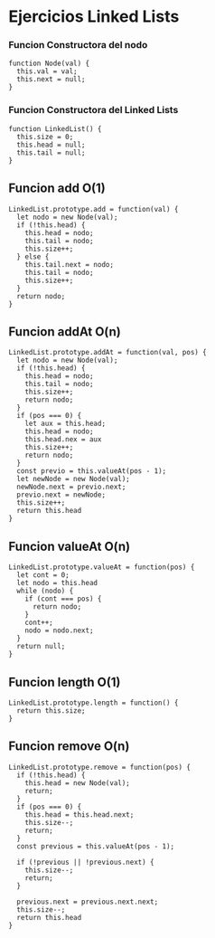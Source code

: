 # Ejercicios Linked Lists


### Funcion Constructora del nodo
```
function Node(val) {
  this.val = val;
  this.next = null;
}
```
### Funcion Constructora del Linked Lists
```
function LinkedList() {
  this.size = 0;
  this.head = null;
  this.tail = null;
}
```

## Funcion add O(1)
```
LinkedList.prototype.add = function(val) {
  let nodo = new Node(val);
  if (!this.head) {
    this.head = nodo;
    this.tail = nodo;
    this.size++;
  } else {
    this.tail.next = nodo;
    this.tail = nodo;
    this.size++;
  }
  return nodo;
}
```

## Funcion addAt O(n)

```
LinkedList.prototype.addAt = function(val, pos) {
  let nodo = new Node(val);
  if (!this.head) {
    this.head = nodo;
    this.tail = nodo;
    this.size++;
    return nodo;
  }
  if (pos === 0) {
    let aux = this.head;
    this.head = nodo;
    this.head.nex = aux
    this.size++;
    return nodo;
  }
  const previo = this.valueAt(pos - 1);
  let newNode = new Node(val);
  newNode.next = previo.next;
  previo.next = newNode;
  this.size++;
  return this.head
}
```

## Funcion valueAt O(n)

```
LinkedList.prototype.valueAt = function(pos) {
  let cont = 0;
  let nodo = this.head
  while (nodo) {
    if (cont === pos) {
      return nodo;
    }
    cont++;
    nodo = nodo.next;
  }
  return null;
}
```

## Funcion length O(1)

```
LinkedList.prototype.length = function() {
  return this.size;
}
```

## Funcion remove O(n)

```
LinkedList.prototype.remove = function(pos) {
  if (!this.head) {
    this.head = new Node(val);
    return;
  }
  if (pos === 0) {
    this.head = this.head.next;
    this.size--;
    return;
  }
  const previous = this.valueAt(pos - 1);

  if (!previous || !previous.next) {
    this.size--;
    return;
  }

  previous.next = previous.next.next;
  this.size--;
  return this.head
}
```

